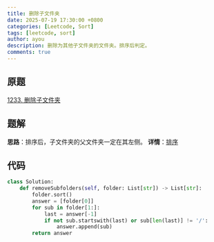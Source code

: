 ```yaml
---
title: 删除子文件夹
date: 2025-07-19 17:30:00 +0800
categories: [Leetcode, Sort]
tags: [leetcode, sort]
author: ayou
description: 删除为其他子文件夹的文件夹。排序后判定。
comments: true
---
```


## 原题
[1233. 删除子文件夹](https://leetcode.cn/problems/remove-sub-folders-from-the-filesystem/)

## 题解
**思路**：排序后，子文件夹的父文件夹一定在其左侧。
**详情**：[排序](https://leetcode.cn/problems/remove-sub-folders-from-the-filesystem/solutions/3727677/pai-xu-pythonjavaccgojsrust-by-endlessch-l0q2)

## 代码
```python
class Solution:
    def removeSubfolders(self, folder: List[str]) -> List[str]:
        folder.sort()
        answer = [folder[0]]
        for sub in folder[1:]:
            last = answer[-1]
            if not sub.startswith(last) or sub[len(last)] != '/':
                answer.append(sub)
        return answer
```
